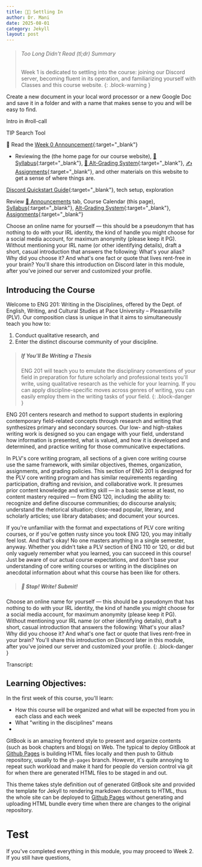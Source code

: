 ```yaml
---
title: 👋🏾 Settling In
author: Dr. Mani
date: 2025-08-01
category: Jekyll
layout: post
---
```


> ###### Too Long Didn't Read (tl;dr) Summary
> Week 1 is dedicated to settling into the course: joining our Discord server, becoming fluent in its operation, and familiarizing yourself with Classes and this course website. 
{: .block-warning }

Create a new document in your local word processor or a new Google Doc and save it in a folder and with a name that makes sense to you and will be easy to find.


Intro in #roll-call

TIP
Search Tool


🔖 Read the [Week 0 Announcement](jekyll/2025-07-31-w0.html#-week-0---welcome--course-setup){:target="_blank"}

- Reviewing the  (the home page for our course website), [📖 Syllabus](/eng201-oer/_pages/syllabus){:target="_blank"}, [💯 Alt-Grading System](/eng201-oer/_pages/alt-grading){:target="_blank"}, [✍️ Assignments](/_pages/assignments){:target="_blank"}, and other materials on this website to get a sense of where things are.




 [Discord Quickstart Guide](){:target="_blank"}, tech setup, exploration

Review [📢 Announcements]() tab, Course Calendar (this page), [Syllabus](/_pages/syllabus){:target="_blank"}, [Alt-Grading System](/_pages/alt-grading){:target="_blank"}, [Assignments](/_pages/assignments){:target="_blank"} 


Choose an online name for yourself &mdash; this should be a pseudonym that has nothing to do with your IRL identity, the kind of handle you might choose for a social media account, for maximum anonymity (please keep it PG). Without mentioning your IRL name (or other identifying details), draft a short, casual introduction that answers the following: What's your alias? Why did you choose it? And what's one fact or quote that lives rent-free in your brain? You'll share this introduction on Discord later in this module, after you've joined our server and customized your profile. 


## Introducing the Course

Welcome to ENG 201: Writing in the Disciplines, offered by the Dept. of English, Writing, and Cultural Studies at Pace University – Pleasantville (PLV). Our composition class is unique in that it aims to simultaneously teach you how to:

1. Conduct qualitative research, and
2. Enter the distinct discourse community of your discipline. 

> ##### If You'll Be Writing a Thesis
> ENG 201 will teach you to emulate the disciplinary conventions of your field in preparation for future scholarly and professional texts you'll write, using qualitative research as the vehicle for your learning. If you can apply discipline-specific moves across genres of writing, you can easily employ them in the writing tasks of your field.
{: .block-danger }

ENG 201 centers research and method to support students in exploring contemporary field-related concepts through research and writing that synthesizes primary and secondary sources. Our low- and high-stakes writing work is designed so you can engage with your field, understand how information is presented, what is valued, and how it is developed and determined, and practice writing for those communicative expectations. 

In PLV's core writing program, all sections of a given core writing course use the same framework, with similar objectives, themes, organization, assignments, and grading policies. This section of ENG 201 is designed for the PLV core writing program and has similar requirements regarding participation, drafting and revision, and collaborative work. It presumes prior content knowledge and writing skill &mdash; in a basic sense at least, no content mastery required &mdash; from ENG 120, including the ability to: recognize and define discourse communities; do discourse analysis; understand the rhetorical situation; close-read popular, literary, and scholarly articles; use library databases; and document your sources. 

If you're unfamiliar with the format and expectations of PLV core writing courses, or if you've gotten rusty since you took ENG 120, you may initially feel lost. And that's okay! No one masters anything in a single semester, anyway. Whether you didn’t take a PLV section of ENG 110 or 120, or did but only vaguely remember what you learned, you can succeed in this course! Just be aware of our actual course expectations, and don't base your understanding of core writing courses or writing in the disciplines on anecdotal information about what this course has been like for others. 



> ##### 🛑 Stop! Write! Submit!
Choose an online name for yourself &mdash; this should be a pseudonym that has nothing to do with your IRL identity, the kind of handle you might choose for a social media account, for maximum anonymity (please keep it PG). Without mentioning your IRL name (or other identifying details), draft a short, casual introduction that answers the following: What's your alias? Why did you choose it? And what's one fact or quote that lives rent-free in your brain? You'll share this introduction on Discord later in this module, after you've joined our server and customized your profile. 
{: .block-danger }







Transcript:



## Learning Objectives:

In the first week of this course, you'll learn:

- How this course will be organized and what will be expected from you in each class and each week
- What "writing in the disciplines" means
- 

GitBook is an amazing frontend style to present and organize contents (such as book chapters
and blogs) on Web. The typical to deploy GitBook at [Github Pages][1]
is building HTML files locally and then push to Github repository, usually to the `gh-pages`
branch. However, it's quite annoying to repeat such workload and make it hard for people do
version control via git for when there are generated HTML files to be staged in and out.

This theme takes style definition out of generated GitBook site and provided the template
for Jekyll to rendering markdown documents to HTML, thus the whole site can be deployed
to [Github Pages][1] without generating and uploading HTML bundle every time when there are
changes to the original repository.





# Test

If you've completed everything in this module, you may proceed to Week 2.
If you still have questions, 

[1]: https://pages.github.com